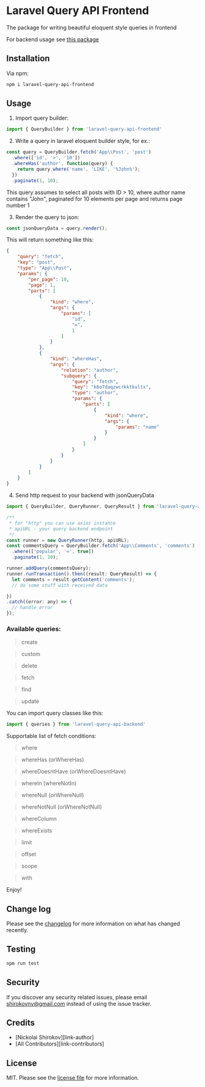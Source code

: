 # Laravel Query API Frontend

The package for writing beautiful eloquent style queries in frontend

For backend usage see [this package](https://github.com/shirokovnv/laravel-query-api-backend)

## Installation

Via npm: 

```bash
npm i laravel-query-api-frontend
```

## Usage

1. Import query builder:

```js
import { QueryBuilder } from 'laravel-query-api-frontend'
```

2. Write a query in laravel eloquent builder style, for ex.: 

```js
const query = QueryBuilder.fetch('App\\Post', 'post')
  .where(['id', '>', '10'])
  .whereHas('author', function(query) {
    return query.where('name', 'LIKE', '%John%');
  })
  .paginate(1, 10);
```

This query assumes to select all posts with ID > 10, where author name contains "John", 
paginated for 10 elements per page and returns page number 1

3. Render the query to json: 

```js
const jsonQueryData = query.render();
```

This will return something like this: 

```json
{
    "query": "fetch",
    "key": "post",
    "type": "App\\Post",
    "params": {
        "per_page": 10,
        "page": 1,
        "parts": [
            {
                "kind": "where",
                "args": {
                    "params": [
                        "id",
                        "=",
                        1
                    ]
                }
            },
            {
                "kind": "whereHas",
                "args": {
                    "relation": "author",
                    "subquery": {
                        "query": "fetch",
                        "key": "k6o7daqzwcrkktkvltx",
                        "type": "author",
                        "params": {
                            "parts": [
                                {
                                    "kind": "where",
                                    "args": {
                                        "params": "name"
                                    }
                                }
                            ]
                        }
                    }
                }
            }
        ]
    }
}
```

4. Send http request to your backend with jsonQueryData

```js
import { QueryBuilder, QueryRunner, QueryResult } from 'laravel-query-api-frontend';

/**
 * for "http" you can use axios instance
 * apiURL - your query backend endpoint 
 */
const runner = new QueryRunner(http, apiURL);
const commentsQuery = QueryBuilder.fetch('App\\Comments', 'comments')
  .where(['popular', '=', true])
  .paginate(1, 10);

runner.addQuery(commentsQuery);
runner.runTransaction().then((result: QueryResult) => {
  let comments = result.getContent('comments');
  // do some stuff with received data 

})
.catch((error: any) => {
  // handle error
});
```

### Available queries: 

> create

> custom 

> delete

> fetch 

> find

> update

You can import query classes like this:

```js
import { queries } from 'laravel-query-api-backend'
```

Supportable list of fetch conditions:

> where

> whereHas (orWhereHas)

> whereDoesntHave (orWhereDoesntHave)

> whereIn (whereNotIn)

> whereNull (orWhereNull)

> whereNotNull (orWhereNotNull)

> whereColumn

> whereExists

> limit 

> offset

> scope 

> with

Enjoy!

## Change log

Please see the [changelog](changelog.md) for more information on what has changed recently.

## Testing

```bash
npm run test
```

## Security

If you discover any security related issues, please email shirokovnv@gmail.com instead of using the issue tracker.

## Credits

- [Nickolai Shirokov][link-author]
- [All Contributors][link-contributors]

## License

MIT. Please see the [license file](license.md) for more information.